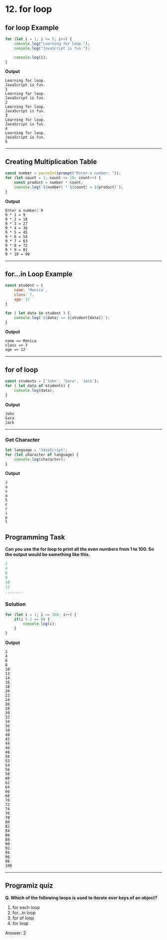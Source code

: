 # 12. for loop
## for loop Example
```js
for (let i = 1; i <= 5; i++) {
    console.log("Learning for loop.");
    console.log("JavaScript is fun.");

    console.log(i);
}
```
**Output**
```
Learning for loop.
JavaScript is fun.
1
Learning for loop.
JavaScript is fun.
2
Learning for loop.
JavaScript is fun.
3
Learning for loop.
JavaScript is fun.
4
Learning for loop.
JavaScript is fun.
5
```
***
## Creating Multiplication Table
```js
const number = parseInt(prompt("Enter a number: "));
for (let count = 1; count <= 10; count++) {
    const product = number * count;
    console.log(`${number} * ${count} = ${product}`);
}
```
**Output**
```
Enter a number: 9
9 * 1 = 9
9 * 2 = 18
9 * 3 = 27
9 * 4 = 36
9 * 5 = 45
9 * 6 = 54
9 * 7 = 63
9 * 8 = 72
9 * 9 = 81
9 * 10 = 90
```
***
## for...in Loop Example
```js
const student = {
    name: 'Monica',
    class: 7,
    age: 12
}

for ( let data in student ) {
    console.log(`${data} => ${student[data]}`);
}
```
**Output**
```
name => Monica
class => 7
age => 12
```
***
## for of loop
```js
const students = ['John', 'Sara', 'Jack'];
for ( let data of students) {
    console.log(data);
}
```
**Output**
```
John
Sara
Jack
```
***
### Get Character
```js
let language = "JavaScript";
for (let character of language) {
    console.log(character);
}
```
**Output**
```
J
a
v
a
S
c
r
i
p
t
```
## Programming Task
**Can you use the for loop to print all the even numbers from 1 to 100. So the output would be something like this.**
```js
2
4
6
8
10
12
........
```
### Solution
```js
for (let i = 1; i <= 100; i++) {
    if(i % 2 == 0) {
        console.log(i);
    }
}
```
**Output**
```
2
4
6
8
10
12
14
16
18
20
22
24
26
28
30
32
34
36
38
40
42
44
46
48
50
52
54
56
58
60
62
64
66
68
70
72
74
76
78
80
82
84
86
88
90
92
94
96
98
100
```
***
## Programiz quiz 
**Q. Which of the following loops is used to iterate over keys of an object?**

1. for each loop
2. for...in loop
3. for of loop
4. for loop


Answer: 2
